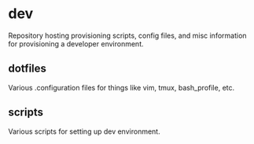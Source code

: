 # dev
Repository hosting provisioning scripts, config files, and misc information for
provisioning a developer environment.

## dotfiles
Various .configuration files for things like vim, tmux, bash_profile, etc.

## scripts
Various scripts for setting up dev environment.
